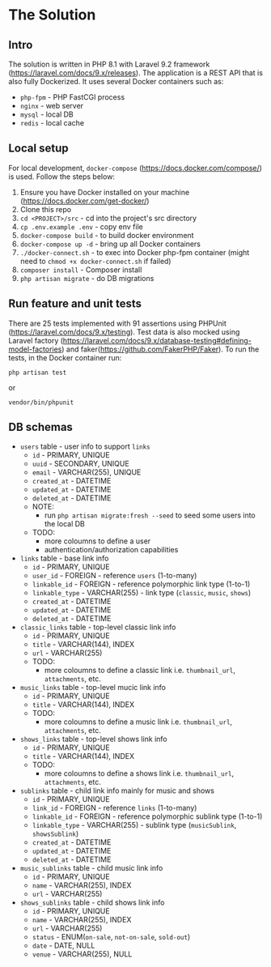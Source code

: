 # The Solution


## Intro

The solution is written in PHP 8.1 with Laravel 9.2 framework (https://laravel.com/docs/9.x/releases). The application is a REST API that is also fully Dockerized. It uses several Docker containers such as:
- `php-fpm` - PHP FastCGI process
- `nginx` - web server
- `mysql` - local DB
- `redis` - local cache


## Local setup

For local development, `docker-compose` (https://docs.docker.com/compose/) is used. Follow the steps below:
1. Ensure you have Docker installed on your machine (https://docs.docker.com/get-docker/)
2. Clone this repo
3. `cd <PROJECT>/src` - cd into the project's src directory
4. `cp .env.example .env` - copy env file
5. `docker-compose build` - to build docker environment
6. `docker-compose up -d` - bring up all Docker containers
7. `./docker-connect.sh` - to exec into Docker php-fpm container (might need to `chmod +x docker-connect.sh` if failed)
8. `composer install` - Composer install
9. `php artisan migrate` - do DB migrations


## Run feature and unit tests

There are 25 tests implemented with 91 assertions using PHPUnit (https://laravel.com/docs/9.x/testing). Test data is also mocked using Laravel factory (https://laravel.com/docs/9.x/database-testing#defining-model-factories) and faker(https://github.com/FakerPHP/Faker). To run the tests, in the Docker container run:
```
php artisan test
```
or
```
vendor/bin/phpunit
```


## DB schemas

- `users` table - user info to support `links`
  - `id` - PRIMARY, UNIQUE
  - `uuid` - SECONDARY, UNIQUE
  - `email` - VARCHAR(255), UNIQUE
  - `created_at` - DATETIME
  - `updated_at` - DATETIME
  - `deleted_at` - DATETIME
  - NOTE:
    - run `php artisan migrate:fresh --seed` to seed some users into the local DB
  - TODO:
    - more coloumns to define a user
    - authentication/authorization capabilities
- `links` table - base link info
  - `id` - PRIMARY, UNIQUE
  - `user_id` - FOREIGN - reference `users` (1-to-many)
  - `linkable_id` - FOREIGN - reference polymorphic link type (1-to-1)
  - `linkable_type` - VARCHAR(255) - link type (`classic`, `music`, `shows`)
  - `created_at` - DATETIME
  - `updated_at` - DATETIME
  - `deleted_at` - DATETIME
- `classic_links` table - top-level classic link info
  - `id` - PRIMARY, UNIQUE
  - `title` - VARCHAR(144), INDEX
  - `url` - VARCHAR(255)
  - TODO:
    - more coloumns to define a classic link i.e. `thumbnail_url`, `attachments`, etc.
- `music_links` table - top-level mucic link info
  - `id` - PRIMARY, UNIQUE
  - `title` - VARCHAR(144), INDEX
  - TODO:
    - more coloumns to define a music link i.e. `thumbnail_url`, `attachments`, etc.
- `shows_links` table - top-level shows link info 
  - `id` - PRIMARY, UNIQUE
  - `title` - VARCHAR(144), INDEX
  - TODO:
    - more coloumns to define a shows link i.e. `thumbnail_url`, `attachments`, etc.
- `sublinks` table - child link info mainly for music and shows
  - `id` - PRIMARY, UNIQUE
  - `link_id` - FOREIGN - reference `links` (1-to-many)
  - `linkable_id` - FOREIGN - reference polymorphic sublink type (1-to-1)
  - `linkable_type` - VARCHAR(255) - sublink type (`musicSublink`, `showsSublink`)
  - `created_at` - DATETIME
  - `updated_at` - DATETIME
  - `deleted_at` - DATETIME
- `music_sublinks` table - child music link info
  - `id` - PRIMARY, UNIQUE
  - `name` - VARCHAR(255), INDEX
  - `url` - VARCHAR(255)
- `shows_sublinks` table - child shows link info
  - `id` - PRIMARY, UNIQUE
  - `name` - VARCHAR(255), INDEX
  - `url` - VARCHAR(255)
  - `status` - ENUM(`on-sale`, `not-on-sale`, `sold-out`)
  - `date` - DATE, NULL
  - `venue` - VARCHAR(255), NULL

